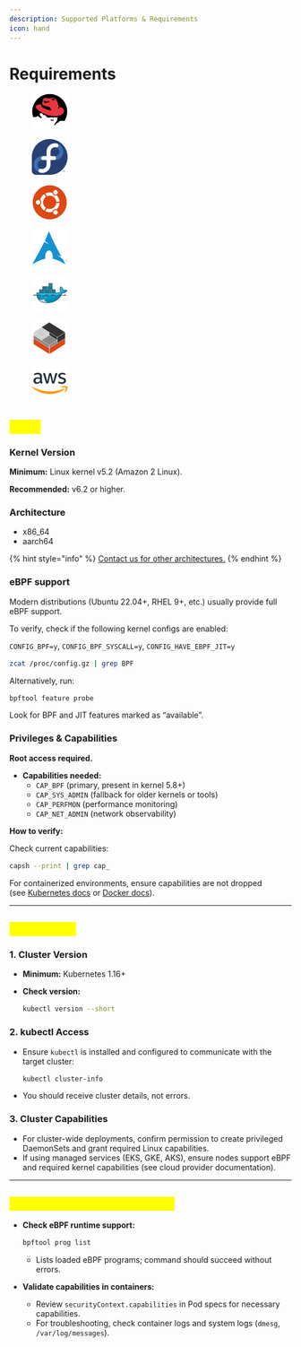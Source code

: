 ```yaml
---
description: Supported Platforms & Requirements
icon: hand
---
```


# Requirements

<div><figure><img src="../../.gitbook/assets/Red-Hat.png" alt="" width="64"><figcaption></figcaption></figure> <figure><img src="../../.gitbook/assets/Fedora.png" alt="" width="64"><figcaption></figcaption></figure> <figure><img src="../../.gitbook/assets/Ubuntu.png" alt="" width="64"><figcaption></figcaption></figure> <figure><img src="../../.gitbook/assets/Arch-Linux.png" alt="" width="64"><figcaption></figcaption></figure> <figure><img src="../../.gitbook/assets/Docker.png" alt="" width="64"><figcaption></figcaption></figure> <figure><img src="../../.gitbook/assets/Incus.png" alt="" width="63"><figcaption></figcaption></figure> <figure><img src="../../.gitbook/assets/AWS.png" alt="" width="64"><figcaption></figcaption></figure></div>

## <mark style="color:yellow;">Linux</mark>

### Kernel Version

**Minimum:** Linux kernel v5.2 (Amazon 2 Linux).

**Recommended:** v6.2 or higher.

### **Architecture**

* x86\_64
* aarch64

{% hint style="info" %}
[Contact us for other architectures.](https://www.garnet.ai/about)
{% endhint %}

### **eBPF support**

Modern distributions (Ubuntu 22.04+, RHEL 9+, etc.) usually provide full eBPF support.

To verify, check if the following kernel configs are enabled:

`CONFIG_BPF=y`, `CONFIG_BPF_SYSCALL=y`, `CONFIG_HAVE_EBPF_JIT=y`

```sh
zcat /proc/config.gz | grep BPF
```

Alternatively, run:

```sh
bpftool feature probe
```

Look for BPF and JIT features marked as “available”.

### Privileges & Capabilities

**Root access required.**

* **Capabilities needed:**
  * `CAP_BPF` (primary, present in kernel 5.8+)
  * `CAP_SYS_ADMIN` (fallback for older kernels or tools)
  * `CAP_PERFMON` (performance monitoring)
  * `CAP_NET_ADMIN` (network observability)

**How to verify:**

Check current capabilities:

```sh
capsh --print | grep cap_
```

For containerized environments, ensure capabilities are not dropped\
(see [Kubernetes docs](https://kubernetes.io/docs/) or [Docker docs](https://docs.docker.com/)).

***

## <mark style="color:yellow;">Kubernetes</mark>

### 1. Cluster Version

* **Minimum:** Kubernetes 1.16+
*   **Check version:**

    ```sh
    kubectl version --short
    ```

### 2. kubectl Access

*   Ensure `kubectl` is installed and configured to communicate with the target cluster:

    ```sh
    kubectl cluster-info
    ```
* You should receive cluster details, not errors.

### 3. Cluster Capabilities

* For cluster-wide deployments, confirm permission to create privileged DaemonSets and grant required Linux capabilities.
* If using managed services (EKS, GKE, AKS), ensure nodes support eBPF and required kernel capabilities (see cloud provider documentation).

***

## <mark style="color:yellow;">Troubleshooting & Validation</mark>

*   **Check eBPF runtime support:**

    ```sh
    bpftool prog list
    ```

    * Lists loaded eBPF programs; command should succeed without errors.
* **Validate capabilities in containers:**
  * Review `securityContext.capabilities` in Pod specs for necessary capabilities.
  * For troubleshooting, check container logs and system logs (`dmesg`, `/var/log/messages`).
